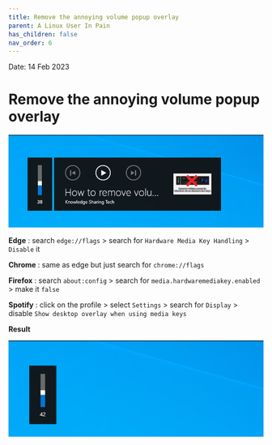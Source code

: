 ```yaml
---
title: Remove the annoying volume popup overlay
parent: A Linux User In Pain
has_children: false
nav_order: 6
---
```

Date: 14 Feb 2023

# Remove the annoying volume popup overlay
![](resource/overlay_volume.png)

**Edge** : search `edge://flags` > search for `Hardware Media Key Handling` > `Disable` it  

**Chrome** : same as edge but just search for `chrome://flags`

**Firefox** : search `about:config` > search for `media.hardwaremediakey.enabled` > make it `false`

**Spotify** : click on the profile > select `Settings` > search for `Display` > disable `Show desktop overlay when using media keys`  

**Result**

![](resource/no_overlay_volume.png)
